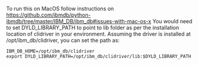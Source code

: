 To run this on MacOS follow instructions on https://github.com/ibmdb/python-ibmdb/tree/master/IBM_DB/ibm_db#issues-with-mac-os-x
You would need to set DYLD_LIBRARY_PATH to point to lib folder as per the installation location of clidriver in your environment.
Assuming the driver is installed at /opt/ibm_db/clidriver, you can set the path as:

```
IBM_DB_HOME=/opt/ibm_db/clidriver
export DYLD_LIBRARY_PATH=/opt/ibm_db/clidriver/lib:$DYLD_LIBRARY_PATH
```
